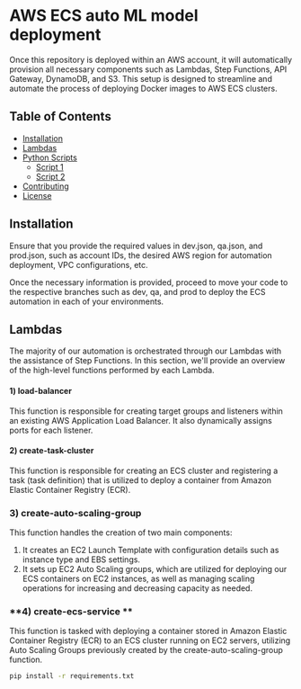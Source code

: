 # AWS ECS auto ML model deployment

Once this repository is deployed within an AWS account, it will automatically provision all necessary components such as Lambdas, Step Functions, API Gateway, DynamoDB, and S3. This setup is designed to streamline and automate the process of deploying Docker images to AWS ECS clusters.

## Table of Contents

- [Installation](#installation)
- [Lambdas](#Lambdas)
- [Python Scripts](#python-scripts)
  - [Script 1](#script-1)
  - [Script 2](#script-2)
- [Contributing](#contributing)
- [License](#license)

## Installation

Ensure that you provide the required values in dev.json, qa.json, and prod.json, such as account IDs, the desired AWS region for automation deployment, VPC configurations, etc.

Once the necessary information is provided, proceed to move your code to the respective branches such as dev, qa, and prod to deploy the ECS automation in each of your environments.

## Lambdas

The majority of our automation is orchestrated through our Lambdas with the assistance of Step Functions. In this section, we'll provide an overview of the high-level functions performed by each Lambda.

#### **1) load-balancer**

This function is responsible for creating target groups and listeners within an existing AWS Application Load Balancer. It also dynamically assigns ports for each listener.
#### **2) create-task-cluster**

This function is responsible for creating an ECS cluster and registering a task (task definition) that is utilized to deploy a container from Amazon Elastic Container Registry (ECR).

### **3) create-auto-scaling-group**

This function handles the creation of two main components:

1) It creates an EC2 Launch Template with configuration details such as instance type and EBS settings.
2) It sets up EC2 Auto Scaling groups, which are utilized for deploying our ECS containers on EC2 instances, as well as managing scaling operations for increasing and decreasing capacity as needed.

### **4) create-ecs-service **

This function is tasked with deploying a container stored in Amazon Elastic Container Registry (ECR) to an ECS cluster running on EC2 servers, utilizing Auto Scaling Groups previously created by the create-auto-scaling-group function.







```bash
pip install -r requirements.txt

